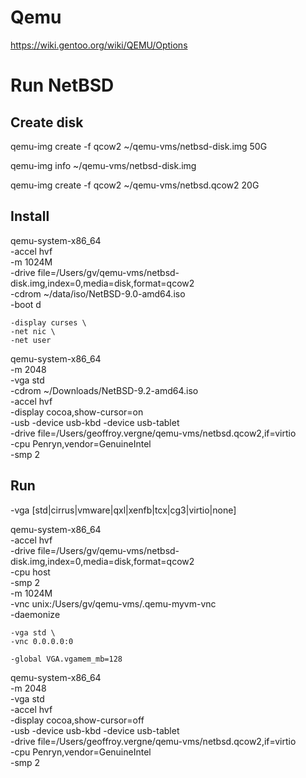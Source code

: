 # Qemu

https://wiki.gentoo.org/wiki/QEMU/Options

# Run NetBSD

## Create disk
qemu-img create -f qcow2 ~/qemu-vms/netbsd-disk.img 50G

qemu-img info ~/qemu-vms/netbsd-disk.img

qemu-img create -f qcow2 ~/qemu-vms/netbsd.qcow2 20G

## Install
qemu-system-x86_64 \
    -accel hvf \
    -m 1024M \
    -drive file=/Users/gv/qemu-vms/netbsd-disk.img,index=0,media=disk,format=qcow2 \
    -cdrom ~/data/iso/NetBSD-9.0-amd64.iso \
    -boot d

    -display curses \
    -net nic \
    -net user

qemu-system-x86_64 \
    -m 2048 \
    -vga std \
    -cdrom ~/Downloads/NetBSD-9.2-amd64.iso \
    -accel hvf \
    -display cocoa,show-cursor=on \
    -usb -device usb-kbd -device usb-tablet \
    -drive file=/Users/geoffroy.vergne/qemu-vms/netbsd.qcow2,if=virtio \
    -cpu Penryn,vendor=GenuineIntel \
    -smp 2

## Run

-vga [std|cirrus|vmware|qxl|xenfb|tcx|cg3|virtio|none]

qemu-system-x86_64 \
    -accel hvf \
    -drive file=/Users/gv/qemu-vms/netbsd-disk.img,index=0,media=disk,format=qcow2 \
    -cpu host \
    -smp 2 \
    -m 1024M \
    -vnc unix:/Users/gv/qemu-vms/.qemu-myvm-vnc \
    -daemonize 

    -vga std \
    -vnc 0.0.0.0:0

    -global VGA.vgamem_mb=128

qemu-system-x86_64 \
    -m 2048 \
    -vga std \
    -accel hvf \
    -display cocoa,show-cursor=off \
    -usb -device usb-kbd -device usb-tablet \
    -drive file=/Users/geoffroy.vergne/qemu-vms/netbsd.qcow2,if=virtio \
    -cpu Penryn,vendor=GenuineIntel \
    -smp 2